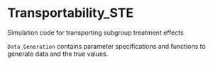 # Transportability_STE
Simulation code for transporting subgroup treatment effects

`Data_Generation` contains parameter specifications and functions to generate data and the true values.
